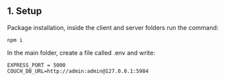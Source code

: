 ## 1. Setup

Package installation, inside the client and server folders run the command: 

```
npm i
```

In the main folder, create a file called .env and write:

```
EXPRESS_PORT = 5000 
COUCH_DB_URL=http://admin:admin@127.0.0.1:5984
```

